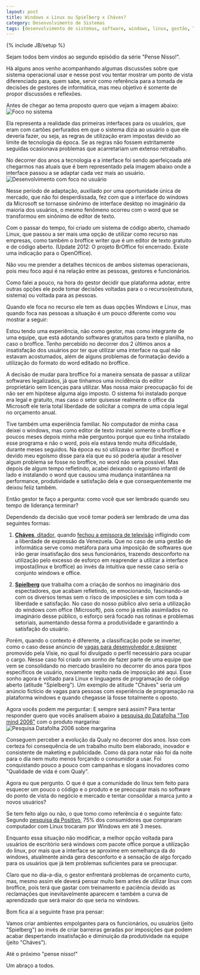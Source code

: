 ```yaml
---
layout: post
title: Windows x Linux ou Spielberg x Cháves?
category: Desenvolvimento de Sistemas
tags: [desenvolvimento de sistemas, software, windows, linux, gestão, TI, comportamento humano]
---
```


{% include JB/setup %}

Sejam todos bem vindos ao segundo episódio da série "Pense Nisso!".

Há alguns anos venho acompanhando algumas discussões sobre que sistema operacional usar e nesse post vou tentar mostrar um ponto de vista diferenciado para, quem sabe, servir como referência para a tomada de decisões de gestores de informática, mas meu objetivo é somente de propor discussões e reflexões.

Antes de chegar ao tema proposto quero que vejam a imagem abaixo:
<img src='http://valeriofarias.files.wordpress.com/2007/08/foconosistema.jpg' alt='Foco no sistema' />

Ela representa a realidade das primeiras interfaces para os usuários, que eram com cartões perfurados em que o sistema dizia ao usuário o que ele deveria fazer, ou seja, as regras de utilização eram impostas devido ao limite de tecnologia da época. Se as regras não fossem estritamente seguidas ocasionava problemas que acarretariam um extenso retrabalho.

No decorrer dos anos a tecnologia e a interface foi sendo aperfeiçoada até chegarmos nas atuais que é bem representado pela imagem abaixo onde a interface passou a se adaptar cada vez mais ao usuário.
<img src='http://valeriofarias.files.wordpress.com/2007/08/foconousuario.jpg' alt='Desenvolvimento com foco no usuário' />

Nesse período de adaptação, auxiliado por uma oportunidade única de mercado, que não foi desperdissada, fez com que a interface do windows da Microsoft se tornasse sinônimo de interface desktop no imaginário da maioria dos usuários, o mesmo fenômeno ocorreu com o word que se transformou em sinônimo de editor de texto.

Com o passar do tempo, foi criado um sistema de código aberto, chamado Linux, que passou a ser mais uma opção de utilizar como recurso nas empresas, como também o broffice writer que é um editor de texto gratuito e de código aberto. (Update 2012: O projeto BrOffice foi encerrado. Existe uma indicação para o OpenOffice).

Não vou me prender a detalhes técnicos de ambos sistemas operacionais, pois meu foco aqui é na relação entre as pessoas, gestores e funcionários.

Como falei a pouco, na hora do gestor decidir que plataforma adotar, entre outras opções ele pode tomar decisões voltadas para o o recurso(estrutura, sistema) ou voltada para as pessoas.

Quando ele foca no recurso ele tem as duas opções Windows e Linux, mas quando foca nas pessoas a situação é um pouco diferente como vou mostrar a seguir:

Estou tendo uma experiência, não como gestor, mas como integrante de uma equipe, que está adotando softwares gratuitos para texto e planilha, no caso o broffice. Tenho percebido no decorrer dos 2 últimos anos a insatisfação dos usuários por ter que utilizar uma interface na qual não estavam acostumados, além de alguns problemas de formatação devido a utilização do formato do word editado no broffice.

A decisão de mudar para broffice foi a maneira sensata de passar a utilizar softwares legalizados, já que tínhamos uma incidência do editor proprietário sem licenças para utilizar. Mas nossa maior preocupação foi de não ser em hipótese alguma algo imposto. O sistema foi instalado porque era legal e gratuito, mas caso o setor quisesse realmente o office da Microsoft ele teria total liberdade de solicitar a compra de uma cópia legal no orçamento anual.

Tive também uma experiência familiar. No computador de minha casa deixei o windows, mas como editor de texto instalei somente o broffice e poucos meses depois minha mãe perguntou porque que eu tinha instalado esse programa e não o word, pois ela estava tendo muita dificuldade, durante meses seguidos. Na época eu só utilizava o writer (broffice) e devido meu egoísmo disse para ela que eu só poderia ajudar a resolver algum problema se fosse no broffice, no word não seria possível. Mas depois de algum tempo refletindo, acabei deixando o egoísmo infantil de lado e instalando o word que causou uma mudança instantânea na performance, produtividade e satisfação dela e que consequentemente me deixou feliz também.

Então gestor te faço a pergunta: como você que ser lembrado quando seu tempo de liderança terminar?

Dependendo da decisão que você tomar poderá ser lembrado de uma das seguintes formas:
1. <a href="http://blog.estadao.com.br/blog/guterman/?title=chavez_ditador&amp;more=1&amp;c=1&amp;tb=1&amp;pb=1">__Cháves__, ditador</a>, quando <a href="http://www.brasildefato.com.br/v01/agencia/internacional/tv-que-apoiou-o-golpe-sai-do-ar-na-venezuela">fechou a emissora de televisão</a> infligindo com a liberdade de expressão da Venezuela. Que no caso de uma gestão de informática serve como metáfora para uma imposição de softwares que irão gerar insatisfação dos seus funcionários, trazendo desconforto na utilização pelo excesso de esforço em reaprender a utilizar a interface imposta(linux e broffice) ao invés da intuitiva que nesse caso seria o conjunto windows e office.

2. [__Spielberg__](http://pt.wikipedia.org/wiki/Steven_Spielberg) que trabalha com a criação de sonhos no imaginário dos espectadores, que acabam refletindo, se emocionando, fascinando-se com os diversos temas sem o risco de imposições e sim com toda a liberdade e satisfação. No caso do nosso público alvo seria a utilização do windows com office (Microsoft), pois como já estão assimilados no imaginário desse público, o esforço será focado nas rotinas e problemas setoriais, aumentando dessa forma a produtividade e garantindo a satisfação do usuário.

Porém, quando o contexto é diferente, a classificação pode se inverter, como o caso desse anúncio de <a href="http://visie.com.br/blog/ha-vagas-na-visie">vagas para desenvolvedor e designer</a> promovido pela Visie, no qual foi divulgado o perfil necessário para ocupar o cargo. Nesse caso foi criado um sonho de fazer parte de uma equipe que vem se consolidando no mercado brasileiro no decorrer do anos para tipos específicos de usuário, novamente repito nada de imposição até aqui. Esse sonho agora é voltado para Linux e linguagens de programação de código aberto (atitude "Spielberg"). Um exemplo de atitude "Cháves" seria um anúncio fictício de vagas para pessoas com experiência de programação na plataforma windows e quando chegasse lá fosse totalmente o oposto.

Agora vocês podem me perguntar: E sempre será assim?
Para tentar responder quero que vocês analisem abaixo a <a href="http://datafolha.folha.uol.com.br/produtos/top2006/top_apres.html">pesquisa do Datafolha "Top mind 2006"</a> com o produto margarina:
<img src='http://valeriofarias.files.wordpress.com/2007/08/topofmind2006margarina.jpg' alt='Pesquisa Datafolha 2006 sobre margarina' />

Conseguem perceber a evolução da Qualy no decorrer dos anos. Isso com certeza foi consequência de um trabalho muito bem elaborado, inovador e consistente de maketing e publicidade. Como dá para notar não foi da noite para o dia nem muito menos forçando o consumidor a usar. Foi conquistando pouco a pouco com campanhas e slogans inovadores como "Qualidade de vida é com Qualy".

Agora eu que pergunto. O que é que a comunidade do linux tem feito para esquecer um pouco o código e o produto e se preocupar mais no software do ponto de vista do negócio e mercado e tentar consolidar a marca junto a novos usuários?

Se tem feito algo ou não, o que tomo como referência é o seguinte fato:
Segundo <a href="http://idgnow.uol.com.br/computacao_pessoal/2006/06/07/idgnoticia.2006-06-07.4407430226/IDGNoticia_view">pesquisa da Positivo</a>, 75% dos consumidores que compraram computador com Linux trocaram por Windows em até 3 meses.

Enquanto essa situação não modificar, a melhor opção voltada para usuários de escritório será windows com pacote office porque a utilização do linux, por mais que a interface se aproxime em semelhança da do windows, atualmente ainda gera desconforto e a sensação de algo forçado para os usuários que já tem problemas suficientes para se preocupar.

Claro que no dia-a-dia, o gestor enfrentará problemas de orçamento curto, mas, mesmo assim ele deverá pensar muito bem antes de utilizar linux com broffice, pois terá que gastar com treinamento e paciência devido as reclamações que inevitavelmente aparecem e também a curva de aprendizado que será maior do que seria no windows.

Bom fica aí a seguinte frase pra pensar:

Vamos criar ambientes empolgantes para os funcionários, ou usuários (jeito "Spielberg") ao invés de criar barreiras geradas por imposições que podem acabar despertando insatisfação e diminuição da produtividade na equipe (jeito "Cháves").

Até o próximo "pense nisso!"

Um abraço a todos.
